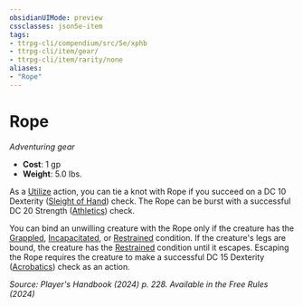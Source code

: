 ```yaml
---
obsidianUIMode: preview
cssclasses: json5e-item
tags:
- ttrpg-cli/compendium/src/5e/xphb
- ttrpg-cli/item/gear/
- ttrpg-cli/item/rarity/none
aliases: 
- "Rope"
---
```

# Rope
*Adventuring gear*  


- **Cost**: 1 gp
- **Weight**: 5.0 lbs.

As a [Utilize](Misc%20Files/CLI/rules/actions.md#Utilize) action, you can tie a knot with Rope if you succeed on a DC 10 Dexterity ([Sleight of Hand](Misc%20Files/CLI/rules/skills.md#Sleight%20of%20Hand)) check. The Rope can be burst with a successful DC 20 Strength ([Athletics](Misc%20Files/CLI/rules/skills.md#Athletics)) check.

You can bind an unwilling creature with the Rope only if the creature has the [Grappled](Misc%20Files/CLI/rules/conditions.md#Grappled), [Incapacitated](Misc%20Files/CLI/rules/conditions.md#Incapacitated), or [Restrained](Misc%20Files/CLI/rules/conditions.md#Restrained) condition. If the creature's legs are bound, the creature has the [Restrained](Misc%20Files/CLI/rules/conditions.md#Restrained) condition until it escapes. Escaping the Rope requires the creature to make a successful DC 15 Dexterity ([Acrobatics](Misc%20Files/CLI/rules/skills.md#Acrobatics)) check as an action.

*Source: Player's Handbook (2024) p. 228. Available in the Free Rules (2024)*